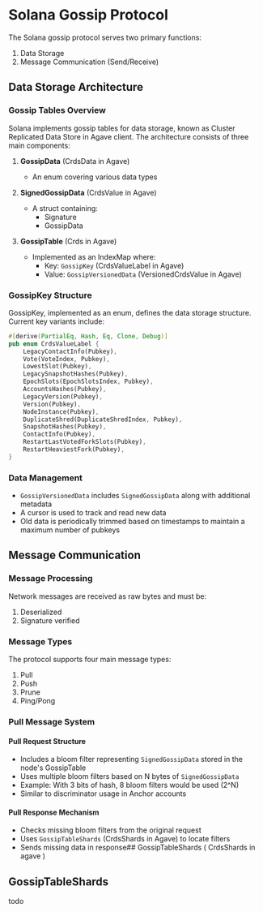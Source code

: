 # Solana Gossip Protocol

The Solana gossip protocol serves two primary functions:

1. Data Storage
2. Message Communication (Send/Receive)

## Data Storage Architecture

### Gossip Tables Overview

Solana implements gossip tables for data storage, known as Cluster Replicated Data Store in Agave client. The architecture consists of three main components:

1. **GossipData** (CrdsData in Agave)

   - An enum covering various data types

2. **SignedGossipData** (CrdsValue in Agave)

   - A struct containing:
     - Signature
     - GossipData

3. **GossipTable** (Crds in Agave)
   - Implemented as an IndexMap where:
     - Key: `GossipKey` (CrdsValueLabel in Agave)
     - Value: `GossipVersionedData` (VersionedCrdsValue in Agave)

### GossipKey Structure

GossipKey, implemented as an enum, defines the data storage structure. Current key variants include:

```rust
#[derive(PartialEq, Hash, Eq, Clone, Debug)]
pub enum CrdsValueLabel {
    LegacyContactInfo(Pubkey),
    Vote(VoteIndex, Pubkey),
    LowestSlot(Pubkey),
    LegacySnapshotHashes(Pubkey),
    EpochSlots(EpochSlotsIndex, Pubkey),
    AccountsHashes(Pubkey),
    LegacyVersion(Pubkey),
    Version(Pubkey),
    NodeInstance(Pubkey),
    DuplicateShred(DuplicateShredIndex, Pubkey),
    SnapshotHashes(Pubkey),
    ContactInfo(Pubkey),
    RestartLastVotedForkSlots(Pubkey),
    RestartHeaviestFork(Pubkey),
}
```

### Data Management

- `GossipVersionedData` includes `SignedGossipData` along with additional metadata
- A cursor is used to track and read new data
- Old data is periodically trimmed based on timestamps to maintain a maximum number of pubkeys

## Message Communication

### Message Processing

Network messages are received as raw bytes and must be:

1. Deserialized
2. Signature verified

### Message Types

The protocol supports four main message types:

1. Pull
2. Push
3. Prune
4. Ping/Pong

### Pull Message System

#### Pull Request Structure

- Includes a bloom filter representing `SignedGossipData` stored in the node's GossipTable
- Uses multiple bloom filters based on N bytes of `SignedGossipData`
- Example: With 3 bits of hash, 8 bloom filters would be used (2^N)
- Similar to discriminator usage in Anchor accounts

#### Pull Response Mechanism

- Checks missing bloom filters from the original request
- Uses `GossipTableShards` (CrdsShards in Agave) to locate filters
- Sends missing data in response## GossipTableShards ( CrdsShards in agave )

## GossipTableShards

todo
